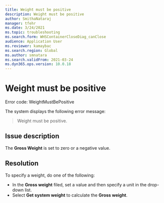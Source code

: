 ```yaml
---
title: Weight must be positive
description: Weight must be positive
author: SmithaNataraj
manager: tfehr
ms.date: 3/24/2021
ms.topic: troubleshooting
ms.search.form: WHSContainerCloseDiag_canClose
audience: Application User
ms.reviewer: kamaybac
ms.search.region: Global
ms.author: smnatara
ms.search.validFrom: 2021-03-24
ms.dyn365.ops.version: 10.0.18
---
```


# Weight must be positive

Error code: WeightMustBePositive

The system displays the following error message:

> Weight must be positive.

## Issue description

The **Gross Weight** is set to zero or a negative value.

## Resolution

To specify a weight, do one of the following:

- In the **Gross weight** filed, set a value and then specify a unit in the drop-down list.
- Select **Get system weight** to calculate the **Gross weight**.
